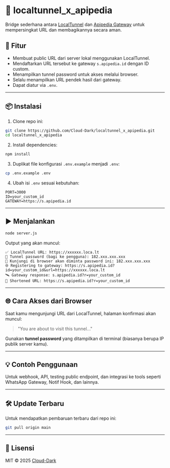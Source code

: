 # 🔗 localtunnel_x_apipedia

Bridge sederhana antara [LocalTunnel](https://theboroer.github.io/localtunnel-www/) dan [Apipedia Gateway](https://s.apipedia.id) untuk mempersingkat URL dan membagikannya secara aman.

## 🚀 Fitur

- Membuat public URL dari server lokal menggunakan LocalTunnel.
- Mendaftarkan URL tersebut ke gateway `s.apipedia.id` dengan ID custom.
- Menampilkan tunnel password untuk akses melalui browser.
- Selalu menampilkan URL pendek hasil dari gateway.
- Dapat diatur via `.env`.

---

## 📦 Instalasi

1. Clone repo ini:

```bash
git clone https://github.com/Cloud-Dark/localtunnel_x_apipedia.git
cd localtunnel_x_apipedia
```

2. Install dependencies:

```bash
npm install
```

3. Duplikat file konfigurasi `.env.example` menjadi `.env`:

```bash
cp .env.example .env
```

4. Ubah isi `.env` sesuai kebutuhan:

```env
PORT=3000
ID=your_custom_id
GATEWAY=https://s.apipedia.id
```

---

## ▶️ Menjalankan

```bash
node server.js
```

Output yang akan muncul:

```
✅ LocalTunnel URL: https://xxxxxx.loca.lt
🔑 Tunnel password (bagi ke pengguna): 182.xxx.xxx.xxx
📌 Kunjungi di browser akan diminta password ini: 182.xxx.xxx.xxx
🌐 Registering to gateway: https://s.apipedia.id?id=your_custom_id&url=https://xxxxxx.loca.lt
🛰️ Gateway response: s.apipedia.id?r=your_custom_id
🎯 Shortened URL: https://s.apipedia.id?r=your_custom_id
```

---

## 🌐 Cara Akses dari Browser

Saat kamu mengunjungi URL dari LocalTunnel, halaman konfirmasi akan muncul:

> "You are about to visit this tunnel..."

Gunakan **tunnel password** yang ditampilkan di terminal (biasanya berupa IP publik server kamu).

---

## 💡 Contoh Penggunaan

Untuk webhook, API, testing public endpoint, dan integrasi ke tools seperti WhatsApp Gateway, Notif Hook, dan lainnya.

---

## 🛠 Update Terbaru

Untuk mendapatkan pembaruan terbaru dari repo ini:

```bash
git pull origin main
```

---

## 📄 Lisensi

MIT © 2025 [Cloud-Dark](https://github.com/Cloud-Dark)
